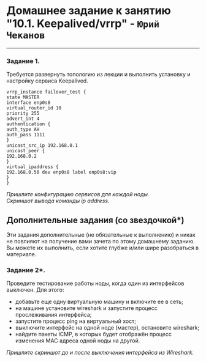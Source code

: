 # Домашнее задание к занятию "10.1. Keepalived/vrrp" - `Юрий Чеканов`

---

### Задание 1. 

Требуется развернуть топологию из лекции и выполнить установку и настройку сервиса Keepalived. 

```config
vrrp_instance failover_test {
state MASTER
interface enp0s8
virtual_router_id 10
priority 255
advert_int 4
authentication {
auth_type AH
auth_pass 1111
}
unicast_src_ip 192.168.0.1
unicast_peer {
192.168.0.2
}
virtual_ipaddress {
192.168.0.50 dev enp0s8 label enp0s8:vip
}
}
```

*Пришлите  конфигурацию сервисов для каждой ноды.   
 Скриншот вывода команды  ip address.*

## Дополнительные задания (со звездочкой*)

Эти задания дополнительные (не обязательные к выполнению) и никак не повлияют на получение вами зачета по этому домашнему заданию. Вы можете их выполнить, если хотите глубже и/или шире разобраться в материале.
 
### Задание 2*.

Проведите тестирование работы ноды, когда один из интерфейсов выключен. Для этого:
- добавьте еще одну виртуальную машину и включите ее в сеть;
- на машине установите wireshark и запустите процесс прослеживания интерфейса;
- запустите процесс ping на виртуальный хост;
- выключите интерфейс на одной ноде (мастер), остановите wireshark;
- найдите пакеты ICMP, в которых будет отображён процесс изменения MAC адреса одной ноды на другой. 

 *Пришлите скриншот до и после выключения интерфейса из Wireshark.*